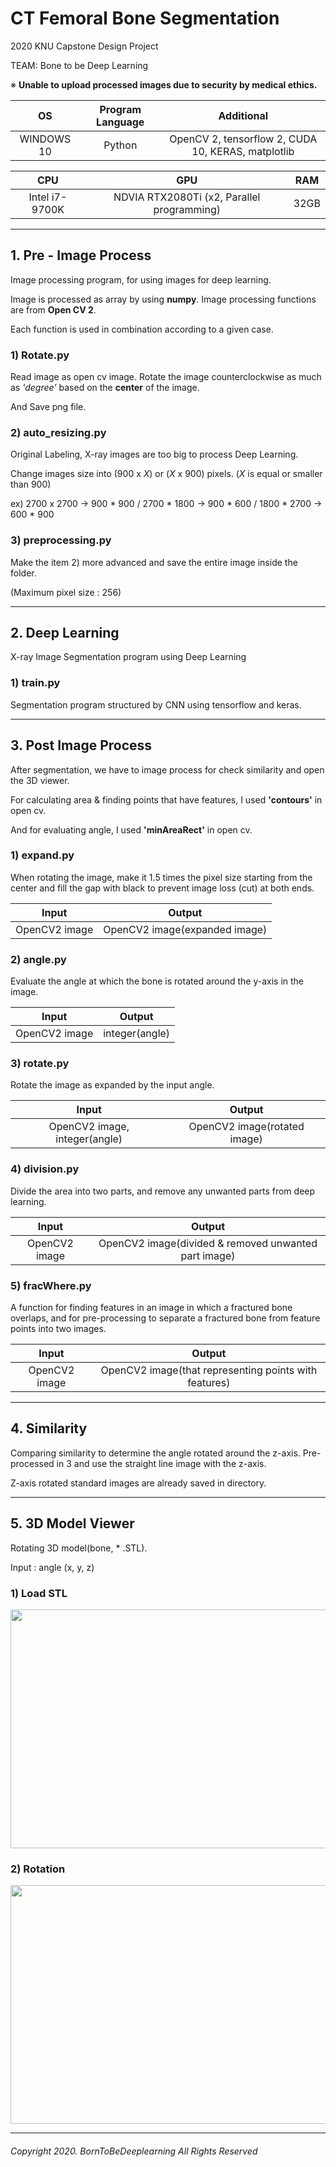 # CT Femoral Bone Segmentation

2020 KNU Capstone Design Project

TEAM: Bone to be Deep Learning

※ **Unable to upload processed images due to security by medical ethics.**

|OS|Program Language|Additional|
|:---:|:---:|:---:|
|WINDOWS 10|Python|OpenCV 2, tensorflow 2, CUDA 10, KERAS, matplotlib|


| CPU | GPU | RAM |
|:---:|:---:|:---:|
|Intel i7-9700K|NDVIA RTX2080Ti (x2, Parallel programming)|32GB|


* * *
## 1. Pre - Image Process
Image processing program, for using images for deep learning.

Image is processed as array by using **numpy**. Image processing functions are from **Open CV 2**.

Each function is used in combination according to a given case.

### 1) Rotate.py
Read image as open cv image. Rotate the image counterclockwise as much as _'degree'_ based on the **center** of the image.

And Save png file.

### 2) auto_resizing.py
Original Labeling, X-ray images are too big to process Deep Learning.

Change images size into (900 x _X_) or (_X_ x 900) pixels. (_X_ is equal or smaller than 900) 

ex) 2700 x 2700 -> 900 * 900  /  2700 * 1800 -> 900 * 600  /  1800 * 2700 -> 600 * 900

### 3) preprocessing.py
Make the item 2) more advanced and save the entire image inside the folder.

(Maximum pixel size : 256)
* * *
## 2. Deep Learning
X-ray Image Segmentation program using Deep Learning

### 1) train.py
Segmentation program structured by CNN using tensorflow and keras.
* * *
## 3. Post Image Process
After segmentation, we have to image process for check similarity and open the 3D viewer.

For calculating area & finding points that have features, I used __'contours'__ in open cv.

And for evaluating angle, I used __'minAreaRect'__ in open cv.

### 1) expand.py
When rotating the image, make it 1.5 times the pixel size starting from the center and fill the gap with black to prevent image loss (cut) at both ends.

|Input|Output|
|:---:|:---:|
|OpenCV2 image|OpenCV2 image(expanded image)|

### 2) angle.py
Evaluate the angle at which the bone is rotated around the y-axis in the image.

|Input|Output|
|:---:|:---:|
|OpenCV2 image|integer(angle)|

### 3) rotate.py
Rotate the image as expanded by the input angle.

|Input|Output|
|:---:|:---:|
|OpenCV2 image, integer(angle)|OpenCV2 image(rotated image)|

### 4) division.py
Divide the area into two parts, and remove any unwanted parts from deep learning.

|Input|Output|
|:---:|:---:|
|OpenCV2 image|OpenCV2 image(divided & removed unwanted part image)|


### 5) fracWhere.py
A function for finding features in an image in which a fractured bone overlaps, and for pre-processing to separate a fractured bone from feature points into two images.

|Input|Output|
|:---:|:---:|
|OpenCV2 image|OpenCV2 image(that representing points with features)|

* * *
## 4. Similarity
Comparing similarity to determine the angle rotated around the z-axis. Pre-processed in 3 and use the straight line image with the z-axis.

Z-axis rotated standard images are already saved in directory.

* * *
## 5. 3D Model Viewer
Rotating 3D model(bone, * .STL).

Input : angle (x, y, z)


### 1) Load STL
<img src="https://user-images.githubusercontent.com/58382336/98698584-8ad3f280-23b9-11eb-9055-3bfbb126cde9.png"  width="700" height="382">

### 2) Rotation
<img src="https://user-images.githubusercontent.com/58382336/98698681-aa6b1b00-23b9-11eb-9547-a6f6d66ea951.png"  width="700" height="382">

* * *
###### Copyright 2020. BornToBeDeeplearning All Rights Reserved
